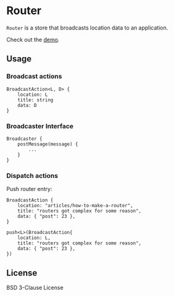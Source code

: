 # Router

`Router` is a store that broadcasts location data to an application.

Check out the [demo](https://herebythere.github.io/router/).

## Usage

### Broadcast actions

```
BroadcastAction<L, D> {
    location: L
    title: string
    data: D
}
```

### Broadcaster Interface

```
Broadcaster {
	postMessage(message) {
		...
	}
}
```

### Dispatch actions

Push router entry:

```
BroadcastAction {
    location: "articles/how-to-make-a-router",
    title: "routers got complex for some reason",
    data: { "post": 23 },
}

push<L>(BroadcastAction{
    location: L,
    title: "routers got complex for some reason",
    data: { "post": 23 },
})
```

## License

BSD 3-Clause License
